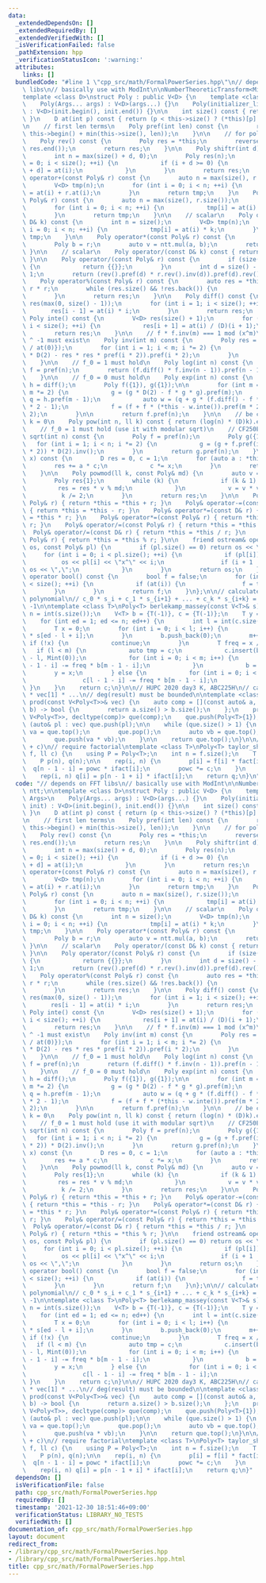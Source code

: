 ```yaml
---
data:
  _extendedDependsOn: []
  _extendedRequiredBy: []
  _extendedVerifiedWith: []
  _isVerificationFailed: false
  _pathExtension: hpp
  _verificationStatusIcon: ':warning:'
  attributes:
    links: []
  bundledCode: "#line 1 \"cpp_src/math/FormalPowerSeries.hpp\"\n// depends on FFT\
    \ libs\n// basically use with ModInt\n\nNumberTheoreticTransform<Mint> ntt;\n\n\
    template <class D>\nstruct Poly : public V<D> {\n    template <class... Args>\n\
    \    Poly(Args... args) : V<D>(args...) {}\n    Poly(initializer_list<D> init)\
    \ : V<D>(init.begin(), init.end()) {}\n\n    int size() const { return V<D>::size();\
    \ }\n    D at(int p) const { return (p < this->size() ? (*this)[p] : D(0)); }\n\
    \n    // first len terms\n    Poly pref(int len) const {\n        return Poly(this->begin(),\
    \ this->begin() + min(this->size(), len));\n    }\n\n    // for polynomial division\n\
    \    Poly rev() const {\n        Poly res = *this;\n        reverse(res.begin(),\
    \ res.end());\n        return res;\n    }\n\n    Poly shiftr(int d) const {\n\
    \        int n = max(size() + d, 0);\n        Poly res(n);\n        for (int i\
    \ = 0; i < size(); ++i) {\n            if (i + d >= 0) {\n                res[i\
    \ + d] = at(i);\n            }\n        }\n        return res;\n    }\n\n    Poly\
    \ operator+(const Poly& r) const {\n        auto n = max(size(), r.size());\n\
    \        V<D> tmp(n);\n        for (int i = 0; i < n; ++i) {\n            tmp[i]\
    \ = at(i) + r.at(i);\n        }\n        return tmp;\n    }\n    Poly operator-(const\
    \ Poly& r) const {\n        auto n = max(size(), r.size());\n        V<D> tmp(n);\n\
    \        for (int i = 0; i < n; ++i) {\n            tmp[i] = at(i) - r.at(i);\n\
    \        }\n        return tmp;\n    }\n\n    // scalar\n    Poly operator*(const\
    \ D& k) const {\n        int n = size();\n        V<D> tmp(n);\n        for (int\
    \ i = 0; i < n; ++i) {\n            tmp[i] = at(i) * k;\n        }\n        return\
    \ tmp;\n    }\n\n    Poly operator*(const Poly& r) const {\n        Poly a = *this;\n\
    \        Poly b = r;\n        auto v = ntt.mul(a, b);\n        return v;\n   \
    \ }\n\n    // scalar\n    Poly operator/(const D& k) const { return *this * k.inv();\
    \ }\n\n    Poly operator/(const Poly& r) const {\n        if (size() < r.size())\
    \ {\n            return {{}};\n        }\n        int d = size() - r.size() +\
    \ 1;\n        return (rev().pref(d) * r.rev().inv(d)).pref(d).rev();\n    }\n\n\
    \    Poly operator%(const Poly& r) const {\n        auto res = *this - *this /\
    \ r * r;\n        while (res.size() && !res.back()) {\n            res.pop_back();\n\
    \        }\n        return res;\n    }\n\n    Poly diff() const {\n        V<D>\
    \ res(max(0, size() - 1));\n        for (int i = 1; i < size(); ++i) {\n     \
    \       res[i - 1] = at(i) * i;\n        }\n        return res;\n    }\n\n   \
    \ Poly inte() const {\n        V<D> res(size() + 1);\n        for (int i = 0;\
    \ i < size(); ++i) {\n            res[i + 1] = at(i) / (D)(i + 1);\n        }\n\
    \        return res;\n    }\n\n    // f * f.inv(m) === 1 mod (x^m)\n    // f_0\
    \ ^ -1 must exist\n    Poly inv(int m) const {\n        Poly res = Poly({D(1)\
    \ / at(0)});\n        for (int i = 1; i < m; i *= 2) {\n            res = (res\
    \ * D(2) - res * res * pref(i * 2)).pref(i * 2);\n        }\n        return res.pref(m);\n\
    \    }\n\n    // f_0 = 1 must hold\n    Poly log(int n) const {\n        auto\
    \ f = pref(n);\n        return (f.diff() * f.inv(n - 1)).pref(n - 1).inte();\n\
    \    }\n\n    // f_0 = 0 must hold\n    Poly exp(int n) const {\n        auto\
    \ h = diff();\n        Poly f({1}), g({1});\n\n        for (int m = 1; m < n;\
    \ m *= 2) {\n            g = (g * D(2) - f * g * g).pref(m);\n            auto\
    \ q = h.pref(m - 1);\n            auto w = (q + g * (f.diff() - f * q)).pref(m\
    \ * 2 - 1);\n            f = (f + f * (*this - w.inte()).pref(m * 2)).pref(m *\
    \ 2);\n        }\n\n        return f.pref(n);\n    }\n\n    // be careful when\
    \ k = 0\n    Poly pow(int n, ll k) const { return (log(n) * (D)k).exp(n); }\n\n\
    \    // f_0 = 1 must hold (use it with modular sqrt)\n    // CF250E\n    Poly\
    \ sqrt(int n) const {\n        Poly f = pref(n);\n        Poly g({1});\n     \
    \   for (int i = 1; i < n; i *= 2) {\n            g = (g + f.pref(i * 2) * g.inv(i\
    \ * 2)) * D(2).inv();\n        }\n        return g.pref(n);\n    }\n\n    D eval(D\
    \ x) const {\n        D res = 0, c = 1;\n        for (auto a : *this) {\n    \
    \        res += a * c;\n            c *= x;\n        }\n        return res;\n\
    \    }\n\n    Poly powmod(ll k, const Poly& md) {\n        auto v = *this % md;\n\
    \        Poly res{1};\n        while (k) {\n            if (k & 1) {\n       \
    \         res = res * v % md;\n            }\n            v = v * v % md;\n  \
    \          k /= 2;\n        }\n        return res;\n    }\n\n    Poly& operator+=(const\
    \ Poly& r) { return *this = *this + r; }\n    Poly& operator-=(const Poly& r)\
    \ { return *this = *this - r; }\n    Poly& operator*=(const D& r) { return *this\
    \ = *this * r; }\n    Poly& operator*=(const Poly& r) { return *this = *this *\
    \ r; }\n    Poly& operator/=(const Poly& r) { return *this = *this / r; }\n  \
    \  Poly& operator/=(const D& r) { return *this = *this / r; }\n    Poly& operator%=(const\
    \ Poly& r) { return *this = *this % r; }\n\n    friend ostream& operator<<(ostream&\
    \ os, const Poly& pl) {\n        if (pl.size() == 0) return os << \"0\";\n   \
    \     for (int i = 0; i < pl.size(); ++i) {\n            if (pl[i]) {\n      \
    \          os << pl[i] << \"x^\" << i;\n                if (i + 1 != pl.size())\
    \ os << \",\";\n            }\n        }\n        return os;\n    }\n\n    explicit\
    \ operator bool() const {\n        bool f = false;\n        for (int i = 0; i\
    \ < size(); ++i) {\n            if (at(i)) {\n                f = true;\n    \
    \        }\n        }\n        return f;\n    }\n};\n\n// calculate characteristic\
    \ polynomial\n// c_0 * s_i + c_1 * s_{i+1} + ... + c_k * s_{i+k} = 0\n// c_k =\
    \ -1\n\ntemplate <class T>\nPoly<T> berlekamp_massey(const V<T>& s) {\n    int\
    \ n = int(s.size());\n    V<T> b = {T(-1)}, c = {T(-1)};\n    T y = Mint(1);\n\
    \    for (int ed = 1; ed <= n; ed++) {\n        int l = int(c.size()), m = int(b.size());\n\
    \        T x = 0;\n        for (int i = 0; i < l; i++) {\n            x += c[i]\
    \ * s[ed - l + i];\n        }\n        b.push_back(0);\n        m++;\n       \
    \ if (!x) {\n            continue;\n        }\n        T freq = x / y;\n     \
    \   if (l < m) {\n            auto tmp = c;\n            c.insert(begin(c), m\
    \ - l, Mint(0));\n            for (int i = 0; i < m; i++) {\n                c[m\
    \ - 1 - i] -= freq * b[m - 1 - i];\n            }\n            b = tmp;\n    \
    \        y = x;\n        } else {\n            for (int i = 0; i < m; i++) {\n\
    \                c[l - 1 - i] -= freq * b[m - 1 - i];\n            }\n       \
    \ }\n    }\n    return c;\n}\n\n// HUPC 2020 day3 K, ABC225H\n// calculate vec[0]\
    \ * vec[1] * ...\n// deg(result) must be bounded\n\ntemplate <class T>\nPoly<T>\
    \ prod(const V<Poly<T>>& vec) {\n    auto comp = [](const auto& a, const auto&\
    \ b) -> bool {\n        return a.size() > b.size();\n    };\n    priority_queue<Poly<T>,\
    \ V<Poly<T>>, decltype(comp)> que(comp);\n    que.push(Poly<T>{1});\n\n    for\
    \ (auto& pl : vec) que.push(pl);\n\n    while (que.size() > 1) {\n        auto\
    \ va = que.top();\n        que.pop();\n        auto vb = que.top();\n        que.pop();\n\
    \        que.push(va * vb);\n    }\n\n    return que.top();\n}\n\n// expand f(x\
    \ + c)\n// require factorial\ntemplate <class T>\nPoly<T> taylor_shift(const Poly<T>&\
    \ f, ll c) {\n    using P = Poly<T>;\n    int n = f.size();\n    T powc = 1;\n\
    \    P p(n), q(n);\n\n    rep(i, n) {\n        p[i] = f[i] * fact[i];\n      \
    \  q[n - 1 - i] = powc * ifact[i];\n        powc *= c;\n    }\n    p = p * q;\n\
    \    rep(i, n) q[i] = p[n - 1 + i] * ifact[i];\n    return q;\n}\n"
  code: "// depends on FFT libs\n// basically use with ModInt\n\nNumberTheoreticTransform<Mint>\
    \ ntt;\n\ntemplate <class D>\nstruct Poly : public V<D> {\n    template <class...\
    \ Args>\n    Poly(Args... args) : V<D>(args...) {}\n    Poly(initializer_list<D>\
    \ init) : V<D>(init.begin(), init.end()) {}\n\n    int size() const { return V<D>::size();\
    \ }\n    D at(int p) const { return (p < this->size() ? (*this)[p] : D(0)); }\n\
    \n    // first len terms\n    Poly pref(int len) const {\n        return Poly(this->begin(),\
    \ this->begin() + min(this->size(), len));\n    }\n\n    // for polynomial division\n\
    \    Poly rev() const {\n        Poly res = *this;\n        reverse(res.begin(),\
    \ res.end());\n        return res;\n    }\n\n    Poly shiftr(int d) const {\n\
    \        int n = max(size() + d, 0);\n        Poly res(n);\n        for (int i\
    \ = 0; i < size(); ++i) {\n            if (i + d >= 0) {\n                res[i\
    \ + d] = at(i);\n            }\n        }\n        return res;\n    }\n\n    Poly\
    \ operator+(const Poly& r) const {\n        auto n = max(size(), r.size());\n\
    \        V<D> tmp(n);\n        for (int i = 0; i < n; ++i) {\n            tmp[i]\
    \ = at(i) + r.at(i);\n        }\n        return tmp;\n    }\n    Poly operator-(const\
    \ Poly& r) const {\n        auto n = max(size(), r.size());\n        V<D> tmp(n);\n\
    \        for (int i = 0; i < n; ++i) {\n            tmp[i] = at(i) - r.at(i);\n\
    \        }\n        return tmp;\n    }\n\n    // scalar\n    Poly operator*(const\
    \ D& k) const {\n        int n = size();\n        V<D> tmp(n);\n        for (int\
    \ i = 0; i < n; ++i) {\n            tmp[i] = at(i) * k;\n        }\n        return\
    \ tmp;\n    }\n\n    Poly operator*(const Poly& r) const {\n        Poly a = *this;\n\
    \        Poly b = r;\n        auto v = ntt.mul(a, b);\n        return v;\n   \
    \ }\n\n    // scalar\n    Poly operator/(const D& k) const { return *this * k.inv();\
    \ }\n\n    Poly operator/(const Poly& r) const {\n        if (size() < r.size())\
    \ {\n            return {{}};\n        }\n        int d = size() - r.size() +\
    \ 1;\n        return (rev().pref(d) * r.rev().inv(d)).pref(d).rev();\n    }\n\n\
    \    Poly operator%(const Poly& r) const {\n        auto res = *this - *this /\
    \ r * r;\n        while (res.size() && !res.back()) {\n            res.pop_back();\n\
    \        }\n        return res;\n    }\n\n    Poly diff() const {\n        V<D>\
    \ res(max(0, size() - 1));\n        for (int i = 1; i < size(); ++i) {\n     \
    \       res[i - 1] = at(i) * i;\n        }\n        return res;\n    }\n\n   \
    \ Poly inte() const {\n        V<D> res(size() + 1);\n        for (int i = 0;\
    \ i < size(); ++i) {\n            res[i + 1] = at(i) / (D)(i + 1);\n        }\n\
    \        return res;\n    }\n\n    // f * f.inv(m) === 1 mod (x^m)\n    // f_0\
    \ ^ -1 must exist\n    Poly inv(int m) const {\n        Poly res = Poly({D(1)\
    \ / at(0)});\n        for (int i = 1; i < m; i *= 2) {\n            res = (res\
    \ * D(2) - res * res * pref(i * 2)).pref(i * 2);\n        }\n        return res.pref(m);\n\
    \    }\n\n    // f_0 = 1 must hold\n    Poly log(int n) const {\n        auto\
    \ f = pref(n);\n        return (f.diff() * f.inv(n - 1)).pref(n - 1).inte();\n\
    \    }\n\n    // f_0 = 0 must hold\n    Poly exp(int n) const {\n        auto\
    \ h = diff();\n        Poly f({1}), g({1});\n\n        for (int m = 1; m < n;\
    \ m *= 2) {\n            g = (g * D(2) - f * g * g).pref(m);\n            auto\
    \ q = h.pref(m - 1);\n            auto w = (q + g * (f.diff() - f * q)).pref(m\
    \ * 2 - 1);\n            f = (f + f * (*this - w.inte()).pref(m * 2)).pref(m *\
    \ 2);\n        }\n\n        return f.pref(n);\n    }\n\n    // be careful when\
    \ k = 0\n    Poly pow(int n, ll k) const { return (log(n) * (D)k).exp(n); }\n\n\
    \    // f_0 = 1 must hold (use it with modular sqrt)\n    // CF250E\n    Poly\
    \ sqrt(int n) const {\n        Poly f = pref(n);\n        Poly g({1});\n     \
    \   for (int i = 1; i < n; i *= 2) {\n            g = (g + f.pref(i * 2) * g.inv(i\
    \ * 2)) * D(2).inv();\n        }\n        return g.pref(n);\n    }\n\n    D eval(D\
    \ x) const {\n        D res = 0, c = 1;\n        for (auto a : *this) {\n    \
    \        res += a * c;\n            c *= x;\n        }\n        return res;\n\
    \    }\n\n    Poly powmod(ll k, const Poly& md) {\n        auto v = *this % md;\n\
    \        Poly res{1};\n        while (k) {\n            if (k & 1) {\n       \
    \         res = res * v % md;\n            }\n            v = v * v % md;\n  \
    \          k /= 2;\n        }\n        return res;\n    }\n\n    Poly& operator+=(const\
    \ Poly& r) { return *this = *this + r; }\n    Poly& operator-=(const Poly& r)\
    \ { return *this = *this - r; }\n    Poly& operator*=(const D& r) { return *this\
    \ = *this * r; }\n    Poly& operator*=(const Poly& r) { return *this = *this *\
    \ r; }\n    Poly& operator/=(const Poly& r) { return *this = *this / r; }\n  \
    \  Poly& operator/=(const D& r) { return *this = *this / r; }\n    Poly& operator%=(const\
    \ Poly& r) { return *this = *this % r; }\n\n    friend ostream& operator<<(ostream&\
    \ os, const Poly& pl) {\n        if (pl.size() == 0) return os << \"0\";\n   \
    \     for (int i = 0; i < pl.size(); ++i) {\n            if (pl[i]) {\n      \
    \          os << pl[i] << \"x^\" << i;\n                if (i + 1 != pl.size())\
    \ os << \",\";\n            }\n        }\n        return os;\n    }\n\n    explicit\
    \ operator bool() const {\n        bool f = false;\n        for (int i = 0; i\
    \ < size(); ++i) {\n            if (at(i)) {\n                f = true;\n    \
    \        }\n        }\n        return f;\n    }\n};\n\n// calculate characteristic\
    \ polynomial\n// c_0 * s_i + c_1 * s_{i+1} + ... + c_k * s_{i+k} = 0\n// c_k =\
    \ -1\n\ntemplate <class T>\nPoly<T> berlekamp_massey(const V<T>& s) {\n    int\
    \ n = int(s.size());\n    V<T> b = {T(-1)}, c = {T(-1)};\n    T y = Mint(1);\n\
    \    for (int ed = 1; ed <= n; ed++) {\n        int l = int(c.size()), m = int(b.size());\n\
    \        T x = 0;\n        for (int i = 0; i < l; i++) {\n            x += c[i]\
    \ * s[ed - l + i];\n        }\n        b.push_back(0);\n        m++;\n       \
    \ if (!x) {\n            continue;\n        }\n        T freq = x / y;\n     \
    \   if (l < m) {\n            auto tmp = c;\n            c.insert(begin(c), m\
    \ - l, Mint(0));\n            for (int i = 0; i < m; i++) {\n                c[m\
    \ - 1 - i] -= freq * b[m - 1 - i];\n            }\n            b = tmp;\n    \
    \        y = x;\n        } else {\n            for (int i = 0; i < m; i++) {\n\
    \                c[l - 1 - i] -= freq * b[m - 1 - i];\n            }\n       \
    \ }\n    }\n    return c;\n}\n\n// HUPC 2020 day3 K, ABC225H\n// calculate vec[0]\
    \ * vec[1] * ...\n// deg(result) must be bounded\n\ntemplate <class T>\nPoly<T>\
    \ prod(const V<Poly<T>>& vec) {\n    auto comp = [](const auto& a, const auto&\
    \ b) -> bool {\n        return a.size() > b.size();\n    };\n    priority_queue<Poly<T>,\
    \ V<Poly<T>>, decltype(comp)> que(comp);\n    que.push(Poly<T>{1});\n\n    for\
    \ (auto& pl : vec) que.push(pl);\n\n    while (que.size() > 1) {\n        auto\
    \ va = que.top();\n        que.pop();\n        auto vb = que.top();\n        que.pop();\n\
    \        que.push(va * vb);\n    }\n\n    return que.top();\n}\n\n// expand f(x\
    \ + c)\n// require factorial\ntemplate <class T>\nPoly<T> taylor_shift(const Poly<T>&\
    \ f, ll c) {\n    using P = Poly<T>;\n    int n = f.size();\n    T powc = 1;\n\
    \    P p(n), q(n);\n\n    rep(i, n) {\n        p[i] = f[i] * fact[i];\n      \
    \  q[n - 1 - i] = powc * ifact[i];\n        powc *= c;\n    }\n    p = p * q;\n\
    \    rep(i, n) q[i] = p[n - 1 + i] * ifact[i];\n    return q;\n}"
  dependsOn: []
  isVerificationFile: false
  path: cpp_src/math/FormalPowerSeries.hpp
  requiredBy: []
  timestamp: '2021-12-30 18:51:46+09:00'
  verificationStatus: LIBRARY_NO_TESTS
  verifiedWith: []
documentation_of: cpp_src/math/FormalPowerSeries.hpp
layout: document
redirect_from:
- /library/cpp_src/math/FormalPowerSeries.hpp
- /library/cpp_src/math/FormalPowerSeries.hpp.html
title: cpp_src/math/FormalPowerSeries.hpp
---
```

